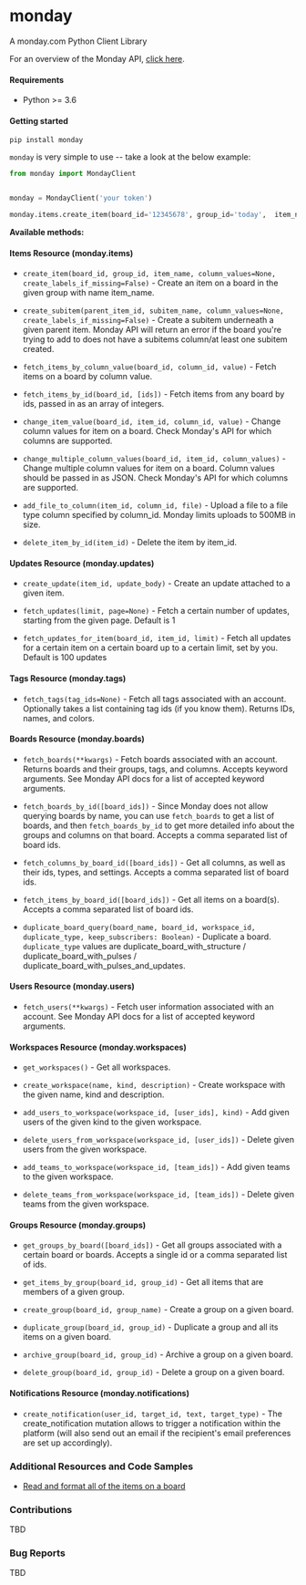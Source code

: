 # monday
A monday.com Python Client Library


For an overview of the Monday API, [click here](https://monday.com/developers/v2#introduction-section).


#### Requirements
- Python >= 3.6

#### Getting started
`pip install monday`

`monday` is very simple to use -- take a look at the below example:
```python
from monday import MondayClient


monday = MondayClient('your token')

monday.items.create_item(board_id='12345678', group_id='today',  item_name='Do a thing')

```

**Available methods:**
#### Items Resource (monday.items)
- `create_item(board_id, group_id, item_name, column_values=None, create_labels_if_missing=False)` - Create an item on a board in the given group with name item_name.

- `create_subitem(parent_item_id, subitem_name, column_values=None, create_labels_if_missing=False)` - Create a subitem underneath a given parent item. Monday API will return an error if the board you're trying to add to does not have a subitems column/at least one subitem created.

- `fetch_items_by_column_value(board_id, column_id, value)` - Fetch items on a board by column value.

- `fetch_items_by_id(board_id, [ids])` - Fetch items from any board by ids, passed in as an array of integers.

- `change_item_value(board_id, item_id, column_id, value)` - Change column values for item on a board. Check Monday's API for which columns are supported.

- `change_multiple_column_values(board_id, item_id, column_values)` - Change multiple column values for item on a board. Column values should be passed in as JSON. Check Monday's API for which columns are supported.

- `add_file_to_column(item_id, column_id, file)` - Upload a file to a file type column specified by column_id. Monday limits uploads to 500MB in size.

- `delete_item_by_id(item_id)` - Delete the item by item_id.

#### Updates Resource (monday.updates)
- `create_update(item_id, update_body)` - Create an update attached to a given item.

- `fetch_updates(limit, page=None)` - Fetch a certain number of updates, starting from the given page. Default is 1

- `fetch_updates_for_item(board_id, item_id, limit)` - Fetch all updates for a certain item on a certain board up to a certain limit, set by you. Default is 100 updates


#### Tags Resource (monday.tags)
- `fetch_tags(tag_ids=None)` - Fetch all tags associated with an account. Optionally takes a list containing tag ids (if you know them). Returns IDs, names, and colors.


#### Boards Resource (monday.boards)
- `fetch_boards(**kwargs)` - Fetch boards associated with an account. Returns boards and their groups, tags, and columns. Accepts keyword arguments. See Monday API docs for a list of accepted keyword arguments.

- `fetch_boards_by_id([board_ids])` - Since Monday does not allow querying boards by name, you can use `fetch_boards` to get a list of boards, and then `fetch_boards_by_id` to get more detailed info about the groups and columns on that board. Accepts a comma separated list of board ids.

- `fetch_columns_by_board_id([board_ids])` - Get all columns, as well as their ids, types, and settings. Accepts a comma separated list of board ids.

- `fetch_items_by_board_id([board_ids])` - Get all items on a board(s). Accepts a comma separated list of board ids.

- `duplicate_board_query(board_name, board_id, workspace_id, duplicate_type, keep_subscribers: Boolean)` - Duplicate a board. `duplicate_type` values are duplicate_board_with_structure / duplicate_board_with_pulses / duplicate_board_with_pulses_and_updates.


#### Users Resource (monday.users)
- `fetch_users(**kwargs)` - Fetch user information associated with an account. See Monday API docs for a list of accepted keyword arguments.

#### Workspaces Resource (monday.workspaces)
- `get_workspaces()` - Get all workspaces.

- `create_workspace(name, kind, description)` - Create workspace with the given name, kind and description. 

- `add_users_to_workspace(workspace_id, [user_ids], kind)` - Add given users of the given kind to the given workspace.

- `delete_users_from_workspace(workspace_id, [user_ids])` - Delete given users from the given workspace.

- `add_teams_to_workspace(workspace_id, [team_ids])` - Add given teams to the given workspace.

- `delete_teams_from_workspace(workspace_id, [team_ids])` - Delete given teams from the given workspace.

#### Groups Resource (monday.groups)
- `get_groups_by_board([board_ids])` - Get all groups associated with a certain board or boards. Accepts a single id or a comma separated list of ids.

- `get_items_by_group(board_id, group_id)` - Get all items that are members of a given group.

- `create_group(board_id, group_name)` - Create a group on a given board.

- `duplicate_group(board_id, group_id)` - Duplicate a group and all its items on a given board.

- `archive_group(board_id, group_id)` - Archive a group on a given board.

- `delete_group(board_id, group_id)` - Delete a group on a given board.

#### Notifications Resource (monday.notifications)
- `create_notification(user_id, target_id, text, target_type)` - The create_notification mutation allows to trigger a notification within the platform (will also send out an email if the recipient's email preferences are set up accordingly). 
### Additional Resources and Code Samples

- [Read and format all of the items on a board](https://github.com/ProdPerfect/monday/wiki/Code-Examples#whole-board-formatting-example)

### Contributions
TBD

### Bug Reports
TBD 
